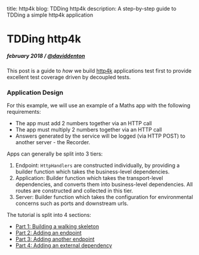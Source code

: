 title: http4k blog: TDDing http4k
description: A step-by-step guide to TDDing a simple http4k application

# TDDing http4k

##### february 2018 / [@daviddenton](github)

This post is a guide to *how* we build [http4k] applications test first to provide excellent test coverage driven by decoupled tests. 

### Application Design

For this example, we will use an example of a Maths app with the following requirements:

* The app must add 2 numbers together via an HTTP call
* The app must multiply 2 numbers together via an HTTP call
* Answers generated by the service will be logged (via HTTP POST) to another server - the Recorder.

Apps can generally be split into 3 tiers:

1. Endpoint: `HttpHandlers` are constructed individually, by providing a builder function which takes the business-level dependencies. 
1. Application: Builder function which takes the transport-level dependencies, and converts them into business-level dependencies. All routes are constructed and collected in this tier.
1. Server: Builder function which takes the configuration for environmental concerns such as ports and downstream urls.

The tutorial is split into 4 sections:

- [Part 1: Building a walking skeleton](_1)
- [Part 2: Adding an endpoint](_2)
- [Part 3: Adding another endpoint](_3)
- [Part 4: Adding an external dependency](_4)

[http4k]: https://http4k.org

